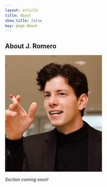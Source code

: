 ```yaml
---
layout: article
title: About
show_title: false
key: page-About
---
```


## About J. Romero

![Profile image cannot be displayed.](assets/images/Profile_Photo.png "@UW Campus")


*Section coming soon!*